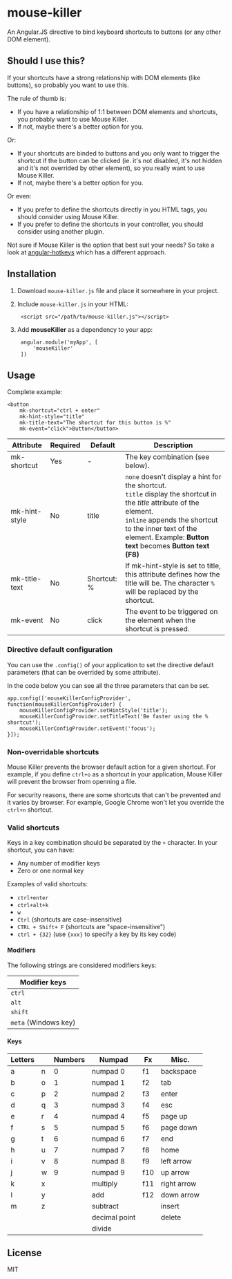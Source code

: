 # mouse-killer
An Angular.JS directive to bind keyboard shortcuts to buttons (or any other DOM element).

## Should I use this?
If your shortcuts have a strong relationship with DOM elements (like buttons), so probably you want to use this. 

The rule of thumb is:

* If you have a relationship of 1:1 between DOM elements and shortcuts, you probably want to use Mouse Killer.
* If not, maybe there's a better option for you.

Or: 

* If your shortcuts are binded to buttons and you only want to trigger the shortcut if the button can be clicked (ie. it's not disabled, it's not hidden and it's not overrided by other element), so you really want to use Mouse Killer.
* If not, maybe there's a better option for you.

Or even:

* If you prefer to define the shortcuts directly in you HTML tags, you should consider using Mouse Killer.
* If you prefer to define the shortcuts in your controller, you should consider using another plugin.

Not sure if Mouse Killer is the option that best suit your needs? So take a look at [angular-hotkeys](https://github.com/chieffancypants/angular-hotkeys) which has a different approach.

## Installation

1. Download `mouse-killer.js` file and place it somewhere in your project.

2. Include `mouse-killer.js` in your HTML: 
    
        <script src="/path/to/mouse-killer.js"></script>

3. Add **mouseKiller** as a dependency to your app:

        angular.module('myApp', [
            'mouseKiller'
        ])

## Usage
Complete example: 

    <button 
        mk-shortcut="ctrl + enter"
        mk-hint-style="title"
        mk-title-text="The shortcut for this button is %"
        mk-event="click">Button</button>

| Attribute     | Required | Default     | Description |
|---------------|----------|-------------|-------------|
| mk-shortcut   | Yes      | -           | The key combination (see below). |
| mk-hint-style | No       | title       | `none` doesn't display a hint for the shortcut. <br />`title` display the shortcut in the *title* attribute of the element. <br />`inline` appends the shortcut to the inner text of the element. Example: **Button text** becomes **Button text (F8)** |
| mk-title-text | No       | Shortcut: % | If mk-hint-style is set to title, this attribute defines how the title will be. The character `%` will be replaced by the shortcut. |
| mk-event      | No       | click       | The event to be triggered on the element when the shortcut is pressed. |

### Directive default configuration
You can use the `.config()` of your application to set the directive default parameters (that can be overrided by some attribute).

In the code below you can see all the three parameters that can be set.

    app.config(['mouseKillerConfigProvider', function(mouseKillerConfigProvider) {
        mouseKillerConfigProvider.setHintStyle('title');
        mouseKillerConfigProvider.setTitleText('Be faster using the % shortcut');
        mouseKillerConfigProvider.setEvent('focus');
    }]);

### Non-overridable shortcuts
Mouse Killer prevents the browser default action for a given shortcut. For example, if you define `ctrl+o` as a shortcut in your application, Mouse Killer will prevent the browser from openning a file.

For security reasons, there are some shortcuts that can't be prevented and it varies by browser. For example, Google Chrome won't let you override the `ctrl+n` shortcut. 

### Valid shortcuts
Keys in a key combination should be separated by the `+` character. In your shortcut, you can have:
* Any number of modifier keys
* Zero or one normal key

Examples of valid shortcuts:
* `ctrl+enter`
* `ctrl+alt+k`
* `w`
* `Ctrl` (shortcuts are case-insensitive)
* `CTRL + Shift+ F` (shortcuts are "space-insensitive")
* `ctrl + {32}` (use `{xxx}` to specify a key by its key code)

#### Modifiers
The following strings are considered modifiers keys:

| Modifier keys        |
|----------------------|
| `ctrl`               |
| `alt`                |
| `shift`              |
| `meta` (Windows key) |

#### Keys
| Letters |   | Numbers | Numpad | Fx | Misc. |
|---------|---|---------|--------|----|-------|
| a | n | 0 | numpad 0 | f1 | backspace |
| b | o | 1 | numpad 1 | f2 | tab |
| c | p | 2 | numpad 2 | f3 | enter |
| d | q | 3 | numpad 3 | f4 | esc |
| e | r | 4 | numpad 4 | f5 | page up |
| f | s | 5 | numpad 5 | f6 | page down |
| g | t | 6 | numpad 6 | f7 | end |
| h | u | 7 | numpad 7 | f8 | home |
| i | v | 8 | numpad 8 | f9 | left arrow |
| j | w | 9 | numpad 9 | f10 | up arrow |
| k | x |   | multiply | f11 | right arrow |
| l | y |   | add | f12 | down arrow |
| m | z |   | subtract |  | insert |
|   |   |   | decimal point |  | delete |
|   |   |   | divide |  |  |



## License
MIT
